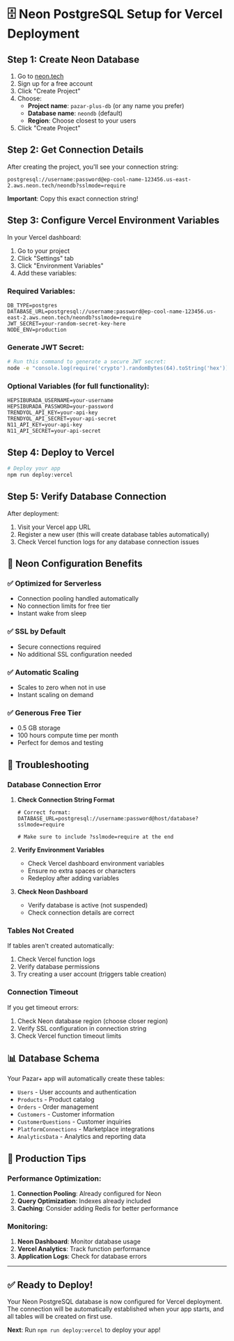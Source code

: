 # 🗄️ Neon PostgreSQL Setup for Vercel Deployment

## Step 1: Create Neon Database

1. Go to [neon.tech](https://neon.tech)
2. Sign up for a free account
3. Click "Create Project"
4. Choose:
   - **Project name**: `pazar-plus-db` (or any name you prefer)
   - **Database name**: `neondb` (default)
   - **Region**: Choose closest to your users
5. Click "Create Project"

## Step 2: Get Connection Details

After creating the project, you'll see your connection string:

```
postgresql://username:password@ep-cool-name-123456.us-east-2.aws.neon.tech/neondb?sslmode=require
```

**Important**: Copy this exact connection string!

## Step 3: Configure Vercel Environment Variables

In your Vercel dashboard:

1. Go to your project
2. Click "Settings" tab
3. Click "Environment Variables"
4. Add these variables:

### Required Variables:

```env
DB_TYPE=postgres
DATABASE_URL=postgresql://username:password@ep-cool-name-123456.us-east-2.aws.neon.tech/neondb?sslmode=require
JWT_SECRET=your-random-secret-key-here
NODE_ENV=production
```

### Generate JWT Secret:
```bash
# Run this command to generate a secure JWT secret:
node -e "console.log(require('crypto').randomBytes(64).toString('hex'))"
```

### Optional Variables (for full functionality):

```env
HEPSIBURADA_USERNAME=your-username
HEPSIBURADA_PASSWORD=your-password
TRENDYOL_API_KEY=your-api-key
TRENDYOL_API_SECRET=your-api-secret
N11_API_KEY=your-api-key
N11_API_SECRET=your-api-secret
```

## Step 4: Deploy to Vercel

```bash
# Deploy your app
npm run deploy:vercel
```

## Step 5: Verify Database Connection

After deployment:

1. Visit your Vercel app URL
2. Register a new user (this will create database tables automatically)
3. Check Vercel function logs for any database connection issues

## 🔧 Neon Configuration Benefits

### ✅ **Optimized for Serverless**
- Connection pooling handled automatically
- No connection limits for free tier
- Instant wake from sleep

### ✅ **SSL by Default**
- Secure connections required
- No additional SSL configuration needed

### ✅ **Automatic Scaling**
- Scales to zero when not in use
- Instant scaling on demand

### ✅ **Generous Free Tier**
- 0.5 GB storage
- 100 hours compute time per month
- Perfect for demos and testing

## 🐛 Troubleshooting

### Database Connection Error

1. **Check Connection String Format**
   ```env
   # Correct format:
   DATABASE_URL=postgresql://username:password@host/database?sslmode=require
   
   # Make sure to include ?sslmode=require at the end
   ```

2. **Verify Environment Variables**
   - Check Vercel dashboard environment variables
   - Ensure no extra spaces or characters
   - Redeploy after adding variables

3. **Check Neon Dashboard**
   - Verify database is active (not suspended)
   - Check connection details are correct

### Tables Not Created

If tables aren't created automatically:

1. Check Vercel function logs
2. Verify database permissions
3. Try creating a user account (triggers table creation)

### Connection Timeout

If you get timeout errors:

1. Check Neon database region (choose closer region)
2. Verify SSL configuration in connection string
3. Check Vercel function timeout limits

## 📊 Database Schema

Your Pazar+ app will automatically create these tables:

- `Users` - User accounts and authentication
- `Products` - Product catalog
- `Orders` - Order management
- `Customers` - Customer information
- `CustomerQuestions` - Customer inquiries
- `PlatformConnections` - Marketplace integrations
- `AnalyticsData` - Analytics and reporting data

## 🚀 Production Tips

### Performance Optimization:
1. **Connection Pooling**: Already configured for Neon
2. **Query Optimization**: Indexes already included
3. **Caching**: Consider adding Redis for better performance

### Monitoring:
1. **Neon Dashboard**: Monitor database usage
2. **Vercel Analytics**: Track function performance
3. **Application Logs**: Check for database errors

---

## ✅ Ready to Deploy!

Your Neon PostgreSQL database is now configured for Vercel deployment. The connection will be automatically established when your app starts, and all tables will be created on first use.

**Next**: Run `npm run deploy:vercel` to deploy your app!
